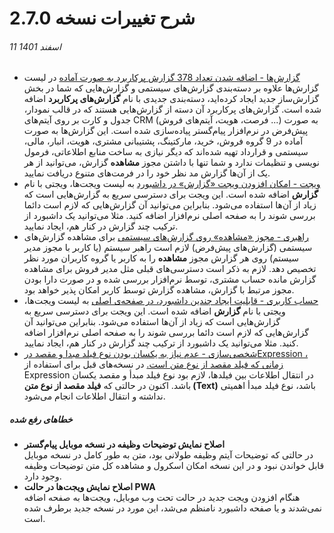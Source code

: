 #  شرح تغییرات نسخه 2.7.0
###### 11 اسفند 1401

- [گزارش‌ها - اضافه شدن تعداد 378 گزارش پرکاربرد به صورت آماده](https://github.com/1stco/PayamGostarDocs/blob/master/help2.5.4/Management-and-reports/FrequentlyUsedReports/FrequentlyUsedReportsIntroduction.md)
   در لیست گزارش‌ها علاوه بر دسته‌بندی گزارش‌های سیستمی و گزارش‌هایی که شما در بخش گزارش‌ساز جدید ایجاد کرده‌اید، دسته‌بندی جدیدی با نام **گزارش‌های پرکاربرد** اضافه شده است. گزارش‌های پرکاربرد آن دسته از گزارش‌هایی هستند که در قالب نمودار، جدول و کارت بر روی آیتم‌های CRM (فرصت، هویت، آیتم‌های فروش ...) به صورت پیش‌فرض در نرم‌افزار پیام‌گستر پیاده‌سازی شده است. این گزارش‌ها به صورت آماده در 9 گروه فروش، خرید، مارکتینگ، پشتیبانی مشتری، هویت، انبار، مالی، سیستمی و قرارداد تهیه شده‌اند که دیگر نیازی به ساخت منابع اطلاعاتی، فرمول نویسی و تنظیمات ندارد و شما تنها با داشتن مجوز **مشاهده** گزارش، می‌توانید از هر یک از آن‌ها گزارش مد نظر خود را در فرمت‌های متنوع دریافت نمایید.
- [ویجت‌ - امکان افزودن ویجت «گزارش» در داشبورد](https://github.com/1stco/PayamGostarDocs/blob/master/help2.5.4/home/widget/ReportWidget.md)
   به لیست ویجت‌ها، ویجتی با نام **گزارش** اضافه شده است. این ویجت برای دسترسی سریع به گزارش‌هایی است که زیاد از آن‌ها استفاده می‌شود. بنابراین می‌توانید آن گزارش‌هایی که لازم است دائما بررسی شوند را به صفحه اصلی نرم‌افزار اضافه کنید. مثلا می‌توانید یک داشبورد از ترکیب چند گزارش در کنار هم، ایجاد نمایید.
- [راهبری - مجوز «مشاهده» روی گزارش‌های سیستمی](https://github.com/1stco/PayamGostarDocs/blob/master/help2.5.4/Management-and-reports/FrequentlyUsedReports/ReportAccessSettings.md)
   برای مشاهده گزارش‌های سیستمی (گزارش‌های پیش‌فرض) لازم است راهبر سیستم (یا کاربر با مجوز مدیر سیستم) روی هر گزارش مجوز **مشاهده** را به کاربر یا گروه کاربران مورد نظر تخصیص دهد. لازم به ذکر است دسترسی‌های قبلی مثل مدیر فروش برای مشاهده گزارش مانده حساب مشتری، توسط نرم‌افزار بررسی شده و در صورت دارا بودن مجوز مرتبط با گزارش، مشاهده گزارش توسط کاربر امکان پذیر خواهد بود.
- [حساب کاربری - قابلیت ایجاد چندین داشبورد، در صفحه‌ی اصلی](https://github.com/1stco/PayamGostarDocs/blob/master/help2.5.4/home/MultiDashboard.md)
   به لیست ویجت‌ها، ویجتی با نام **گزارش** اضافه شده است. این ویجت برای دسترسی سریع به گزارش‌هایی است که زیاد از آن‌ها استفاده می‌شود. بنابراین می‌توانید آن گزارش‌هایی که لازم است دائما بررسی شوند را به صفحه اصلی نرم‌افزار اضافه کنید. مثلا می‌توانید یک داشبورد از ترکیب چند گزارش در کنار هم، ایجاد نمایید.
- [شخصی‌سازی - عدم نیاز به یکسان بودن نوع فیلد مبدا و مقصد  درExpression  ، زمانی که فیلد مقصد از نوع متن است.](https://github.com/1stco/PayamGostarDocs/blob/master/help2.5.4/Settings/Personalization-crm/Overview/Process-design/Create-a-work-cycle/Activity/SQL/Expression_2.7.0.md)
   در نسخه‌های قبل برای استفاده از Expression در انتقال اطلاعات بین فیلدها، لازم بود نوع فیلد مبدأ و مقصد یکسان باشد. اکنون در حالتی که **فیلد مقصد از نوع متن (Text)** باشد، نوع فیلد مبدأ اهمیتی نداشته و انتقال اطلاعات انجام می‌شود.


##### خطاهای رفع شده
- **اصلاح نمایش توضیحات وظیفه در نسخه موبایل پیام‌گستر**<br>
   در حالتی که توضیحات آیتم وظیفه طولانی بود، متن به طور کامل در نسخه موبایل قابل خواندن نبود و در این نسخه امکان اسکرول و مشاهده کل متن توضیحات وظیفه وجود دارد.
- **اصلاح نمایش ویجت‌ها در حالت PWA**<br>
   هنگام افزودن ویجت جدید در حالت تحت وب موبایل، ویجت‌ها به صفحه اضافه نمی‌شدند و یا صفحه داشبورد نامنظم می‌شد، این مورد در نسخه جدید برطرف شده است.


